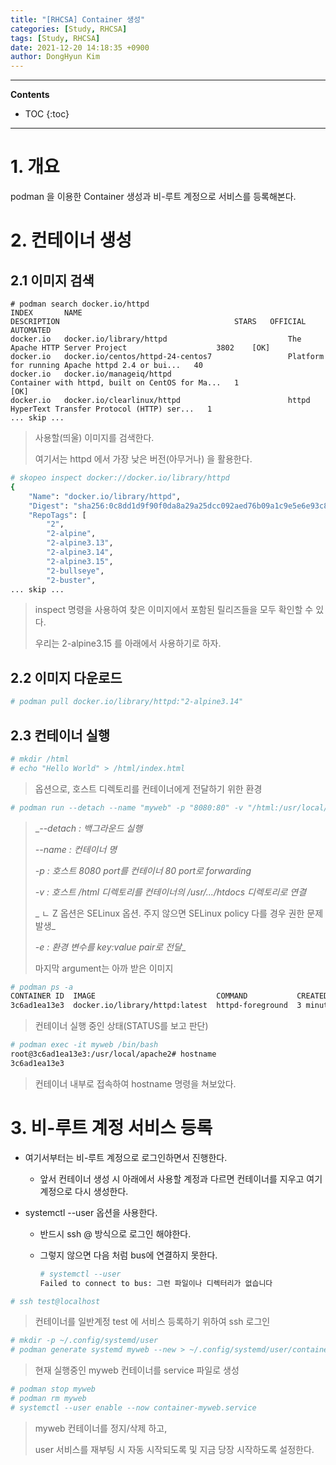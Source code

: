 ```yaml
---
title: "[RHCSA] Container 생성"
categories: [Study, RHCSA]
tags: [Study, RHCSA]
date: 2021-12-20 14:18:35 +0900
author: DongHyun Kim
---
```


---
**Contents**
* TOC
{:toc}
---

# 1. 개요

podman 을 이용한 Container 생성과 비-루트 계정으로 서비스를 등록해본다.



# 2. 컨테이너 생성

## 2.1 이미지 검색

```0
# podman search docker.io/httpd
INDEX       NAME                                              DESCRIPTION                                       STARS   OFFICIAL   AUTOMATED
docker.io   docker.io/library/httpd                           The Apache HTTP Server Project                    3802    [OK]
docker.io   docker.io/centos/httpd-24-centos7                 Platform for running Apache httpd 2.4 or bui...   40
docker.io   docker.io/manageiq/httpd                          Container with httpd, built on CentOS for Ma...   1                  [OK]
docker.io   docker.io/clearlinux/httpd                        httpd HyperText Transfer Protocol (HTTP) ser...   1
... skip ...
```

> 사용할(띄울) 이미지를 검색한다.
>
> 여기서는 httpd 에서 가장 낮은 버전(아무거나) 을 활용한다.



```bash
# skopeo inspect docker://docker.io/library/httpd
{
    "Name": "docker.io/library/httpd",
    "Digest": "sha256:0c8dd1d9f90f0da8a29a25dcc092aed76b09a1c9e5e6e93c8db3903c8ce6ef29",
    "RepoTags": [
        "2",
        "2-alpine",
        "2-alpine3.13",
        "2-alpine3.14",
        "2-alpine3.15",
        "2-bullseye",
        "2-buster",
... skip ...
```

> inspect 명령을 사용하여 찾은 이미지에서 포함된 릴리즈들을 모두 확인할 수 있다.
>
> 우리는 2-alpine3.15 를 아래에서 사용하기로 하자.



## 2.2 이미지 다운로드

```bash
# podman pull docker.io/library/httpd:"2-alpine3.14"
```



## 2.3 컨테이너 실행

```bash
# mkdir /html
# echo "Hello World" > /html/index.html
```

> 옵션으로, 호스트 디렉토리를 컨테이너에게 전달하기 위한 환경



```bash
# podman run --detach --name "myweb" -p "8080:80" -v "/html:/usr/local/apache2/htdocs:Z" -e "BLOGGER=DHKIM" -e "GIT=dhkim900331" docker.io/library/httpd
```

> __--detach : 백그라운드 실행_
>
> _--name : 컨테이너 명_
>
> _-p : 호스트 8080 port를 컨테이너 80 port로 forwarding_
>
> _-v : 호스트 /html 디렉토리를 컨테이너의 /usr/.../htdocs 디렉토리로 연결_
>
> _  ㄴ Z 옵션은 SELinux 옵션. 주지 않으면 SELinux policy 다를 경우 권한 문제 발생_
>
> _-e : 환경 변수를 key:value pair로 전달__
>
> 마지막 argument는 아까 받은 이미지



```bash
# podman ps -a
CONTAINER ID  IMAGE                           COMMAND           CREATED        STATUS            PORTS                 NAMES
3c6ad1ea13e3  docker.io/library/httpd:latest  httpd-foreground  3 minutes ago  Up 3 minutes ago  0.0.0.0:8080->80/tcp  myweb
```

> 컨테이너 실행 중인 상태(STATUS를 보고 판단)



```bash
# podman exec -it myweb /bin/bash
root@3c6ad1ea13e3:/usr/local/apache2# hostname
3c6ad1ea13e3
```

> 컨테이너 내부로 접속하여 hostname 명령을 쳐보았다.



# 3. 비-루트 계정 서비스 등록

* 여기서부터는 비-루트 계정으로 로그인하면서 진행한다.

  * 앞서 컨테이너 생성 시 아래에서 사용할 계정과 다르면 컨테이너를 지우고 여기 계정으로 다시 생성한다.

* systemctl --user 옵션을 사용한다.

  * 반드시 ssh <user>@<host> 방식으로 로그인 해야한다.

  * 그렇지 않으면 다음 처럼 bus에 연결하지 못한다.

    ```bash
    # systemctl --user
    Failed to connect to bus: 그런 파일이나 디렉터리가 없습니다
    ```



```bash
# ssh test@localhost
```

> 컨테이너를 일반계정 test 에 서비스 등록하기 위하여 ssh 로그인



```bash
# mkdir -p ~/.config/systemd/user
# podman generate systemd myweb --new > ~/.config/systemd/user/container-myweb.service
```

> 현재 실행중인 myweb 컨테이너를 service 파일로 생성



```bash
# podman stop myweb
# podman rm myweb
# systemctl --user enable --now container-myweb.service
```

> myweb 컨테이너를 정지/삭제 하고,
>
> user 서비스를 재부팅 시 자동 시작되도록 및 지금 당장 시작하도록 설정한다.
